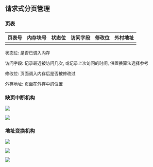 ## 请求式分页管理

### 页表
| 页表号 | 内存块号 | 状态位 | 访问字段 | 修改位 | 外村地址 |
| ------ | -------- | ------ | -------- | ------ | -------- |
|        |          |        |          |        |          |

状态位: 是否已调入内存

访问字段: 记录最近被访问几次, 或记录上次访问的时间, 供置换算法选择参考

修改位: 页面调入内存后是否被修改过

外存地址: 页面在外存中的位置

### 缺页中断机构

![](https://gitee.com/four_four/picgo/raw/master/img/20211228200944.png)

![](https://gitee.com/four_four/picgo/raw/master/img/20211228201000.png)

### 地址变换机构
![](https://gitee.com/four_four/picgo/raw/master/img/20211228201031.png)

![](https://gitee.com/four_four/picgo/raw/master/img/20211228201056.png)

![](https://gitee.com/four_four/picgo/raw/master/img/20211228201115.png)
